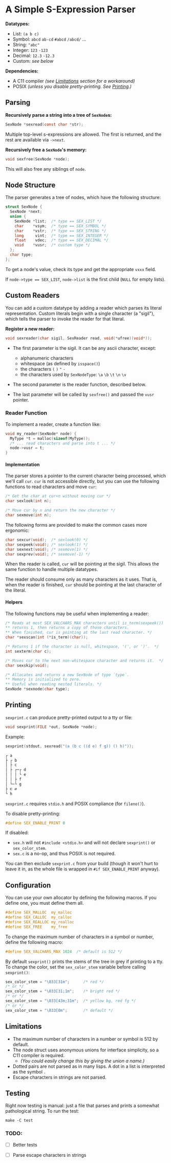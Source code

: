 # A Simple S-Expression Parser

**Datatypes:**
- List: `(a b c)`
- Symbol: `abcd` `ab-cd` `#abcd` `/abcd/` ...
- String: `"abc"`
- Integer: `123` `-123`
- Decimal: `12.3` `-12.3`
- Custom: *see below*

**Dependencies:**
- A C11 compiler *(see [Limitations](#Limitations) section for
  a workaround)*
- POSIX *(unless you disable pretty-printing. See [Printing](#Printing).)*


## Parsing

**Recursively parse a string into a tree of `SexNode`s:**

```c
SexNode *sexread(const char *str);
```

Multiple top-level s-expressions are allowed. The first is returned, and
the rest are available via `->next`.

**Recursively free a `SexNode`'s memory:**

```c
void sexfree(SexNode *node);
```

This will also free any siblings of `node`.


## Node Structure

The parser generates a tree of nodes, which have the following
structure:

```c
struct SexNode {
  SexNode *next;
  union {
    SexNode *list;  /* type == SEX_LIST */
    char    *vsym;  /* type == SEX_SYMBOL */
    char    *vstr;  /* type == SEX_STRING */
    long     vint;  /* type == SEX_INTEGER */
    float    vdec;  /* type == SEX_DECIMAL */
    void    *vusr;  /* custom type */
  };
  char type;
};
```
To get a node's value, check its type and get the appropriate `vxxx`
field.

If `node->type == SEX_LIST`, `node->list` is the first child (`NULL` for
empty lists).



## Custom Readers

You can add a custom datatype by adding a reader which parses its
literal representation. Custom literals begin with a single character (a
"sigil"), which tells the parser to invoke the reader for that literal.

**Register a new reader:**
```c
void sexreader(char sigil, SexReader read, void(*ufree)(void*));
```

- The first parameter is the sigil. It can be any ascii character,
  except:
  - alphanumeric characters
  - whitespace (as defined by `isspace()`)
  - the characters `(` `)` `"` `-`
  - the characters used by `SexNodeType`:
      `\a` `\b` `\t` `\n` `\v`

- The second parameter is the reader function, described below.

- The last parameter will be called by `sexfree()` and passed the `vusr`
  pointer.

### Reader Function

To implement a reader, create a function like:

```c
void my_reader(SexNode* node) {
  MyType *t = malloc(sizeof(MyType));
  /* ... read characters and parse into t ... */
  node->vusr = t;
}
```

#### Implementation

The parser stores a pointer to the current character being processed,
which we'll call `cur`. `cur` is not accessible directly, but you can
use the following functions to read characters and move `cur`:

```c
/* Get the char at cur+n without moving cur */
char sexlook(int n);

/* Move cur by n and return the new character */
char sexmove(int n);
```

The following forms are provided to make the common cases more
ergonomic:

```c
char sexcur(void);  /* sexlook(0) */
char sexpeek(void); /* sexlook(1) */
char sexnext(void); /* sexmove(1) */
char sexprev(void); /* sexmove(-1) */
```

When the reader is called, `cur` will be pointing at the sigil. This
allows the same function to handle multiple datatypes.

The reader should consume only as many characters as it uses. That
is, when the reader is finished, `cur` should be pointing at the last
character of the literal.

#### Helpers

The following functions may be useful when implementing a reader:

```c
/* Reads at most SEX_VALCHARS_MAX characters until is_term(sexpeek())
** returns 1, then returns a copy of those characters.
** When finished, cur is pointing at the last read character. */
char *sexscan(int (*is_term)(char));

/* Returns 1 if the character is null, whitespace, '(', or ')'.  */
int sexterm(char c);

/* Moves cur to the next non-whitespace character and returns it.  */
char sexskip(void);

/* Allocates and returns a new SexNode of type `type`.
** Memory is initialized to zero.
** Useful when reading nested literals. */
SexNode *sexnode(char type);

```


## Printing

`sexprint.c` can produce pretty-printed output to a tty or file:

```c
void sexprint(FILE *out, SexNode *node);
```

Example:

```c
sexprint(stdout, sexread("(a (b c ((d e) f g)) () h)"));

┌ a
├ ┌ b
│ ├ c
│ ├ ┌─┌ d
│ │ │ └ e
│ │ ├ f
│ └─└ g
├ ⊏ ∅
└ h

```


`sexprint.c` requires `stdio.h` and POSIX compliance (for
`fileno()`).

To disable pretty-printing:

```c
#define SEX_ENABLE_PRINT 0
```

If disabled:
- `sex.h` will not `#include <stdio.h>` and will not declare
  `sexprint()` or `sex_color_stem`.
- `sex.c` is a no-op, and thus POSIX is not required.

You can then exclude `sexprint.c` from your build (though it won't hurt
to leave it in, as the whole file is wrapped in `#if SEX_ENABLE_PRINT`
anyway).


## Configuration

You can use your own allocator by defining the following macros. If you
define one, you must define them all.

```c
#define SEX_MALLOC  my_malloc
#define SEX_CALLOC  my_calloc
#define SEX_REALLOC my_realloc
#define SEX_FREE    my_free
```

To change the maximum number of characters in a symbol or number, define
the following macro:

```c
#define SEX_VALCHARS_MAX 1024  /* default is 512 */
```

By default `sexprint()` prints the stems of the tree in grey if printing
to a tty. To change the color, set the `sex_color_stem` variable before
calling `sexprint()`:

```c
sex_color_stem = "\033[31m";      /* red */
/* or */
sex_color_stem = "\033[31;1m";    /* bright red */
/* or */
sex_color_stem = "\033[43m;31m";  /* yellow bg, red fg */
/* or */
sex_color_stem = "\033[0m";       /* default */
```


## Limitations

- The maximum number of characters in a number or symbol is 512 by
  default.
- The node struct uses anonymous unions for interface simplicity, so
  a C11 compiler is required.
  - *(You could easily change this by giving the union a name.)*
- Dotted pairs are not parsed as in many lisps. A dot in a list is
  interpreted as the symbol `.`
- Escape characters in strings are not parsed.


## Testing

Right now testing is manual: just a file that parses and prints
a somewhat pathological string. To run the test:

```
make -C test
```


### TODO:

- [ ] Better tests
- [ ] Parse escape characters in strings


